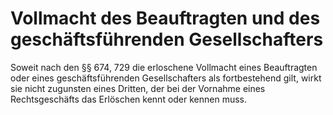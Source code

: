 # Vollmacht des Beauftragten und des geschäftsführenden Gesellschafters

Soweit nach den §§ 674, 729 die erloschene Vollmacht eines Beauftragten oder eines geschäftsführenden Gesellschafters als fortbestehend gilt, wirkt sie nicht zugunsten eines Dritten, der bei der Vornahme eines Rechtsgeschäfts das Erlöschen kennt oder kennen muss. 


